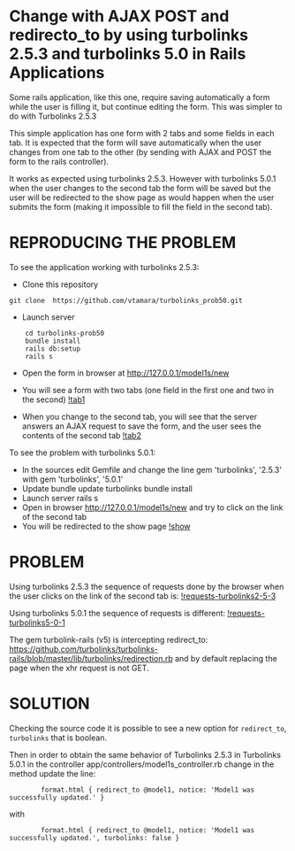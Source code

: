 # Change with AJAX POST and redirecto_to by using turbolinks 2.5.3 and turbolinks 5.0 in Rails Applications

Some rails application, like this one, require saving automatically a 
form while the user is filling it, but continue editing the form. 
This was simpler to do with Turbolinks 2.5.3

This simple application has one form with 2 tabs and some fields in each tab.
It is expected that the form will save automatically when the user changes 
from one tab to the other (by sending with AJAX and POST the form to the
rails controller).

It works as expected using turbolinks 2.5.3.
However with turbolinks 5.0.1 when the user changes to the second tab the form
will be saved but the user will be redirected to the show page as would 
happen when the user submits the form (making it impossible to fill the 
field in the second tab).

# REPRODUCING THE PROBLEM

To see the application working with turbolinks 2.5.3:

- Clone this repository
```
git clone  https://github.com/vtamara/turbolinks_prob50.git
```
- Launch server
```
	cd turbolinks-prob50
	bundle install
	rails db:setup
	rails s 
```
- Open the form in browser at http://127.0.0.1/model1s/new
- You will see a form with two tabs (one field in the first one and two in 
  the second)
[!tab1](tab1.png])

- When you change to the second tab, you will see that the server answers
  an AJAX request to save the form, and the user sees the contents of the
  second tab
[!tab2](tab2.png])


To see the problem with turbolinks 5.0.1:
- In the sources edit Gemfile and change the line
	gem 'turbolinks', '2.5.3'
  with
	gem 'turbolinks', '5.0.1'
- Update
	bundle update turbolinks
	bundle install
- Launch server
	rails s
- Open in browser http://127.0.0.1/model1s/new and try to click on the
  link of the second tab
- You will be redirected to the show page
[!show](show.png)

# PROBLEM

Using turbolinks 2.5.3 the sequence of requests done by the browser when
the user clicks on the link of the second tab is:
[!requests-turbolinks2-5-3](requests-turbolinks2-5-3.png])

Using turbolinks 5.0.1 the sequence of requests is different:
[!requests-turbolinks5-0-1](requests-turbolinks5-0-1.png])

The gem turbolink-rails (v5) is intercepting redirect_to:
<https://github.com/turbolinks/turbolinks-rails/blob/master/lib/turbolinks/redirection.rb>
and by default replacing the page when the xhr request is not GET.

# SOLUTION

Checking the source code it is possible to see a new option for
```redirect_to```, ```turbolinks``` that is boolean.

Then in order to obtain the same behavior of Turbolinks 2.5.3 in 
Turbolinks 5.0.1 in the controller app/controllers/model1s_controller.rb
change in the method update the line:
```
        format.html { redirect_to @model1, notice: 'Model1 was successfully updated.' }
```
with
```
        format.html { redirect_to @model1, notice: 'Model1 was successfully updated.', turbolinks: false }
```


